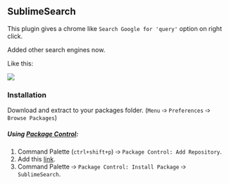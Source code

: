 ## SublimeSearch
This plugin gives a chrome like `Search Google for 'query'` option on right click.

Added other search engines now.

Like this:

![](http://i.imgur.com/7JMfKqI.png)

### Installation
Download and extract to your packages folder. (`Menu` &#10153; `Preferences` &#10153; `Browse Packages`)

##### Using [Package Control](https://packagecontrol.io/installation):
1. Command Palette (`ctrl+shift+p`) &#10153; `Package Control: Add Repository`.
2. Add this [link](https://github.com/krikx/SublimeSearch).
3. Command Palette &#10153; `Package Control: Install Package` &#10153; `SublimeSearch`.
